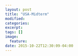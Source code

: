 ```yaml
---
layout: post
title: "USA-Midterm"
modified:
categories: 
excerpt:
tags: []
image:
  feature:
date: 2015-10-22T12:30:09-04:00
---
```


